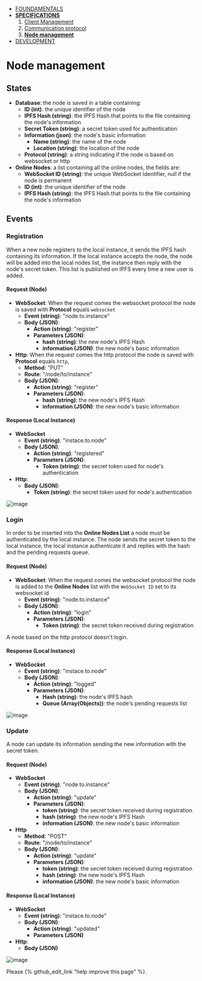 * [FOUNDAMENTALS](../index.md)
* [**SPECIFICATIONS**](client-management.md)
  1. [Client Management](client-management.md)
  2. [Communication protocol](communication-protocol.md)
  3. [**Node management**](node-management.md)
* [DEVELOPMENT](../development/get-started.md)
# Node management
## States
* **Database**: the node is saved in a table containing:
  * **ID (int)**: the unique identifier of the node
  * **IPFS Hash (string)**: the IPFS Hash that points to the file containing the node's information
  * **Secret Token (string)**: a secret token used for authentication
  * **Information (json)**: the node's basic information
    * **Name (string)**: the name of the node
    * **Location (string)**: the location of the node
  * **Protocol (string)**: a string indicating if the node is based on websocket or http
* **Online Nodes**: a list containing all the online nodes, the fields are:
  * **WebSocket ID (string)**: the unique WebSocket Identifier, null if the node is permanent
  * **ID (int)**: the unique identifier of the node
  * **IPFS Hash (string)**:  the IPFS Hash that points to the file containing the node's information
## Events
### Registration
When a new node registers to the local instance, it sends the IPFS hash containing its information. If the local instance accepts the node, the node will be added into the local nodes list, the instance then reply with the node's secret token. This list is published on IPFS every time a new user is added.
#### Request (Node)
* **WebSocket**: When the request comes the websocket protocol the node is saved with **Protocol** equals `websocket`
  * **Event (string)**: "node.to.instance"
  * **Body (JSON)**:
    * **Action (string)**: "register"
    * **Parameters (JSON)**:
      * **hash (string)**: the new node's IPFS Hash
      * **information (JSON)**: the new node's basic information
* **Http**: When the request comes the http protocol the node is saved with **Protocol** equals `http`,
    * **Method**: "PUT"
    * **Route**: "/node/to/instance"
    * **Body (JSON)**:
      * **Action (string)**: "register"
      * **Parameters (JSON)**:
        * **hash (string)**: the new node's IPFS Hash
        * **information (JSON)**: the new node's basic information
#### Response (Local Instance)
* **WebSocket**
  * **Event (string)**: "instace.to.node"
  * **Body (JSON)**:
    * **Action (string)**: "registered"
    * **Parameters (JSON)**:
      * **Token (string)**: the secret token used for node's authentication
* **Http**:
  * **Body (JSON)**:
    * **Token (string)**: the secret token used for node's authentication

![image](https://user-images.githubusercontent.com/10226180/46701722-f66a9500-cc20-11e8-9404-db1dd841a647.png)
<!---
https://www.websequencediagrams.com/
Node->Local Instance: {action: "register", parameters:{ipfs_hash:"IPFS_HASH"}}
note right of Local Instance: The local instance accepts the node
note right of Local Instance: The local instance pins the node's IPFS Hash
Local Instance->Node: {action: "registered", parameters:{token:"SECRET_TOKEN"}}
note right of Local Instance: A new nodes list is published on IPFS
-->

### Login
In order to be inserted into the **Online Nodes List** a node must be authenticated by the local instance. The node sends the secret token to the local instance, the local instance authenticate it and replies with the hash and the pending requests queue.
#### Request (Node)
* **WebSocket**: When the request comes the websocket protocol the node is added to the **Online Nodes** list  with the `WebSocket ID` set to its websocket id
  * **Event (string)**: "node.to.instance"
  * **Body (JSON)**:
    * **Action (string)**: "login"
    * **Parameters (JSON)**:
      * **Token (string)**: the secret token received during registration

A node based on the http protocol doesn't login.
#### Response (Local Instance)
* **WebSocket**
  * **Event (string)**: "instace.to.node"
  * **Body (JSON)**:
    * **Action (string)**: "logged"
    * **Parameters (JSON)**:
      * **Hash (string)**: the node's IPFS hash
      * **Queue (Array(Objects))**: the node's pending requests list

![image](https://user-images.githubusercontent.com/10226180/46701254-66781b80-cc1f-11e8-84cb-47c6a01c64dc.png)
<!---
https://www.websequencediagrams.com/
Node->Local Instance: {action: "login", parameters:{token:"SECRET_TOKEN"}}
note right of Local Instance: The local instance authenticate the node
Local Instance->Node: {action: "logged", parameters:{ipfs_hash:"IPFS_HASH", queue:[]}}
note right of Local Instance: The node is added to the online nodes list
-->

### Update
A node can update its information sending the new information with the secret token.
#### Request (Node)
* **WebSocket**
  * **Event (string)**: "node.to.instance"
  * **Body (JSON)**:
    * **Action (string)**: "update"
    * **Parameters (JSON)**:
      * **token (string)**: the secret token received during registration
      * **hash (string)**: the new node's IPFS Hash
      * **information (JSON)**: the new node's basic information
* **Http**
    * **Method**: "POST"
    * **Route**: "/node/to/instance"
    * **Body (JSON)**:
      * **Action (string)**: "update"
      * **Parameters (JSON)**:
        * **token (string)**: the secret token received during registration
        * **hash (string)**: the new node's IPFS Hash
        * **information (JSON)**: the new node's basic information
#### Response (Local Instance)
* **WebSocket**
  * **Event (string)**: "instace.to.node"
  * **Body (JSON)**:
    * **Action (string)**: "updated"
    * **Parameters (JSON)**
* **Http**:
  * **Body (JSON)**

![image](https://user-images.githubusercontent.com/10226180/46701633-ac81af00-cc20-11e8-9b29-ecd26c2f01f8.png)
<!---
https://www.websequencediagrams.com/
Node->Local Instance: {action: "update", parameters:{ipfs_hash"IPFS_HASH", :token:"SECRET_TOKEN"}}
note right of Local Instance: The local instance authenticate the node
note right of Local Instance: The local instance update the node's information
Local Instance->Node: {action: "updated", parameters:{}}
note right of Local Instance: The local instance pins the new node's IPFS Hash
-->

Please {% github_edit_link "help improve this page" %}.
